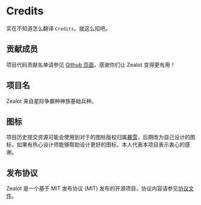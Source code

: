 # Credits

实在不知道怎么翻译 `Credits`，就这么招吧。

## 贡献成员

项目代码贡献名单请参见 [Github 页面](https://github.com/getzealot/zealot/graphs/contributors)，感谢你们让 Zealot 变得更有用！

## 项目名

Zealot 来自星际争霸种神族基础兵种。

## 图标

项目历史提交资源可能会使用到对于的图标版权归属[暴雪](https://www.blizzard.com)，后期改为自己设计的图标，如果有热心设计师能够帮助设计更好的图标，本人代表本项目表示衷心的感谢。

## 发布协议

Zealot 是一个基于 MIT 发布协议 (MIT) 发布的开源项目，协议内容请参见[协议文件](https://github.com/getzealot/zealot/blob/develop/LICENSE)。
